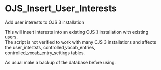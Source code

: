 # OJS_Insert_User_Interests
Add user interests to OJS 3 installation

This will insert interests into an existing OJS 3 installation with existing users.  
The script is not verified to work with many OJS 3 installations and affects the 
user_inteststs, controlled_vocab_entries, controlled_vocab_entry_settings tables.  

As usual make a backup of the database before using.
